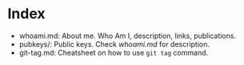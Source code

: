 # Index
* whoami.md: About me. Who Am I, description, links, publications.
* pubkeys/: Public keys. Check *whoami.md* for description.
* git-tag.md: Cheatsheet on how to use `git tag` command.

